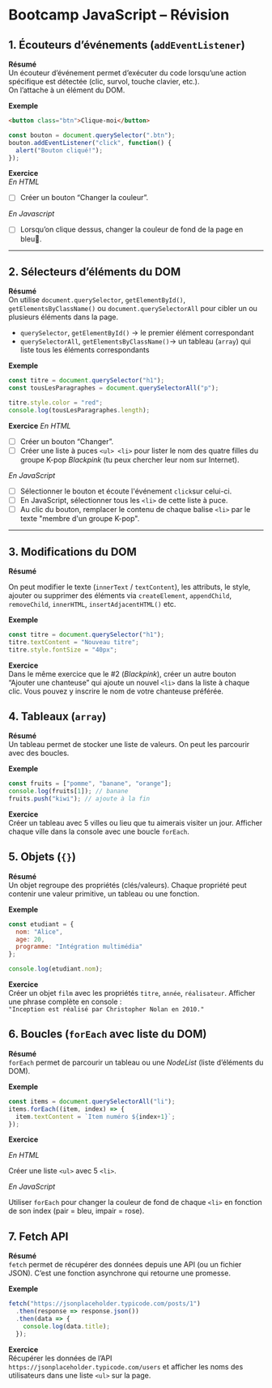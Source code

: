 # Bootcamp JavaScript – Révision

## 1. Écouteurs d’événements (`addEventListener`)

**Résumé**  
Un écouteur d’événement permet d’exécuter du code lorsqu’une action spécifique est détectée (clic, survol, touche clavier, etc.).  
On l’attache à un élément du DOM.

**Exemple**

```html
<button class="btn">Clique-moi</button>
```

```js
const bouton = document.querySelector(".btn");
bouton.addEventListener("click", function() {
  alert("Bouton cliqué!");
});
```

**Exercice**  
*En HTML*

- [ ] Créer un bouton “Changer la couleur”.

*En Javascript*

- [ ] Lorsqu’on clique dessus, changer la couleur de fond de la page en bleu🔵.

<hr> 

## 2. Sélecteurs d’éléments du DOM

**Résumé**  
On utilise `document.querySelector`, `getElementById()`, `getElementsByClassName()` ou `document.querySelectorAll` pour cibler un ou plusieurs éléments dans la page.  

- `querySelector`, `getElementById()` → le premier élément correspondant  
- `querySelectorAll`, `getElementsByClassName()`→ un tableau (`array`) qui liste tous les éléments correspondants  

**Exemple**
```js
const titre = document.querySelector("h1");
const tousLesParagraphes = document.querySelectorAll("p");

titre.style.color = "red";
console.log(tousLesParagraphes.length);
```

**Exercice**
*En HTML*

- [ ] Créer un bouton “Changer”.
- [ ] Créer une liste à puces `<ul> <li>` pour lister le nom des quatre filles du groupe K-pop *Blackpink* (tu peux chercher leur nom sur Internet).

*En JavaScript*

- [ ] Sélectionner le bouton et écoute l'événement `click`sur celui-ci.
- [ ] En JavaScript, sélectionner tous les `<li>` de cette liste à puce.
- [ ] Au clic du bouton, remplacer le contenu de chaque balise `<li>` par le texte "membre d'un groupe K-pop".

<hr> 

## 3. Modifications du DOM

**Résumé**  

On peut modifier le texte (`innerText` / `textContent`), les attributs, le style, ajouter ou supprimer des éléments via `createElement`, `appendChild`, `removeChild`, `innerHTML`, `insertAdjacentHTML()` etc. 

**Exemple**

```js
const titre = document.querySelector("h1");
titre.textContent = "Nouveau titre";
titre.style.fontSize = "40px";
```

**Exercice**  
Dans le même exercice que le #2 (*Blackpink*), créer un autre bouton “Ajouter une chanteuse” qui ajoute un nouvel `<li>` dans la liste à chaque clic. Vous pouvez y inscrire le nom de votre chanteuse préférée.  


## 4. Tableaux (`array`)

**Résumé**  
Un tableau permet de stocker une liste de valeurs. On peut les parcourir avec des boucles.  

**Exemple**

```js
const fruits = ["pomme", "banane", "orange"];
console.log(fruits[1]); // banane
fruits.push("kiwi"); // ajoute à la fin
```

**Exercice**  
Créer un tableau avec 5 villes ou lieu que tu aimerais visiter un jour. Afficher chaque ville dans la console avec une boucle `forEach`.  


## 5. Objets (`{}`)

**Résumé**  
Un objet regroupe des propriétés (clés/valeurs). Chaque propriété peut contenir une valeur primitive, un tableau ou une fonction.  

**Exemple**

```js
const etudiant = {
  nom: "Alice",
  age: 20,
  programme: "Intégration multimédia"
};

console.log(etudiant.nom);
```

**Exercice**  
Créer un objet `film` avec les propriétés `titre`, `année`, `réalisateur`. Afficher une phrase complète en console :  
`"Inception est réalisé par Christopher Nolan en 2010."`  

## 6. Boucles (`forEach` avec liste du DOM)

**Résumé**  
`forEach` permet de parcourir un tableau ou une *NodeList* (liste d’éléments du DOM).  

**Exemple**

```js
const items = document.querySelectorAll("li");
items.forEach((item, index) => {
  item.textContent = `Item numéro ${index+1}`;
});
```

**Exercice**  

*En HTML*

Créer une liste `<ul>` avec 5 `<li>`. 

*En JavaScript*

Utiliser `forEach` pour changer la couleur de fond de chaque `<li>` en fonction de son index (pair = bleu, impair = rose).  


## 7. Fetch API

**Résumé**  
`fetch` permet de récupérer des données depuis une API (ou un fichier JSON). C’est une fonction asynchrone qui retourne une promesse.  

**Exemple**
```js
fetch("https://jsonplaceholder.typicode.com/posts/1")
  .then(response => response.json())
  .then(data => {
    console.log(data.title);
  });
```

**Exercice**  
Récupérer les données de l’API `https://jsonplaceholder.typicode.com/users` et afficher les noms des utilisateurs dans une liste `<ul>` sur la page.  
